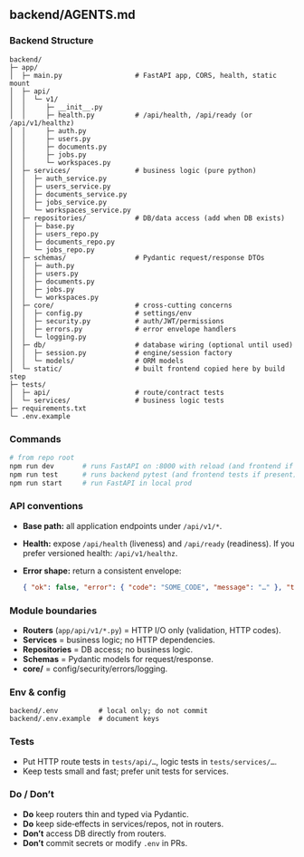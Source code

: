 ## backend/AGENTS.md

### Backend Structure

```
backend/
├─ app/
│  ├─ main.py                  # FastAPI app, CORS, health, static mount
│  ├─ api/
│  │  └─ v1/
│  │     ├─ __init__.py
│  │     ├─ health.py          # /api/health, /api/ready (or /api/v1/healthz)
│  │     ├─ auth.py
│  │     ├─ users.py
│  │     ├─ documents.py
│  │     ├─ jobs.py
│  │     └─ workspaces.py
│  ├─ services/                # business logic (pure python)
│  │  ├─ auth_service.py
│  │  ├─ users_service.py
│  │  ├─ documents_service.py
│  │  ├─ jobs_service.py
│  │  └─ workspaces_service.py
│  ├─ repositories/            # DB/data access (add when DB exists)
│  │  ├─ base.py
│  │  ├─ users_repo.py
│  │  ├─ documents_repo.py
│  │  └─ jobs_repo.py
│  ├─ schemas/                 # Pydantic request/response DTOs
│  │  ├─ auth.py
│  │  ├─ users.py
│  │  ├─ documents.py
│  │  ├─ jobs.py
│  │  └─ workspaces.py
│  ├─ core/                    # cross‑cutting concerns
│  │  ├─ config.py             # settings/env
│  │  ├─ security.py           # auth/JWT/permissions
│  │  ├─ errors.py             # error envelope handlers
│  │  └─ logging.py
│  ├─ db/                      # database wiring (optional until used)
│  │  ├─ session.py            # engine/session factory
│  │  └─ models/               # ORM models
│  └─ static/                  # built frontend copied here by build step
├─ tests/
│  ├─ api/                     # route/contract tests
│  └─ services/                # business logic tests
├─ requirements.txt
└─ .env.example
```

### Commands

```bash
# from repo root
npm run dev       # runs FastAPI on :8000 with reload (and frontend if present)
npm run test      # runs backend pytest (and frontend tests if present)
npm run start     # run FastAPI in local prod
```

### API conventions

* **Base path:** all application endpoints under `/api/v1/*`.
* **Health:** expose `/api/health` (liveness) and `/api/ready` (readiness). If you prefer versioned health: `/api/v1/healthz`.
* **Error shape:** return a consistent envelope:

  ```json
  { "ok": false, "error": { "code": "SOME_CODE", "message": "…" }, "trace_id": "…" }
  ```

### Module boundaries

* **Routers** (`app/api/v1/*.py`) = HTTP I/O only (validation, HTTP codes).
* **Services** = business logic; no HTTP dependencies.
* **Repositories** = DB access; no business logic.
* **Schemas** = Pydantic models for request/response.
* **core/** = config/security/errors/logging.

### Env & config

```
backend/.env          # local only; do not commit
backend/.env.example  # document keys
```

### Tests

* Put HTTP route tests in `tests/api/…`, logic tests in `tests/services/…`.
* Keep tests small and fast; prefer unit tests for services.

### Do / Don’t

* **Do** keep routers thin and typed via Pydantic.
* **Do** keep side‑effects in services/repos, not in routers.
* **Don’t** access DB directly from routers.
* **Don’t** commit secrets or modify `.env` in PRs.